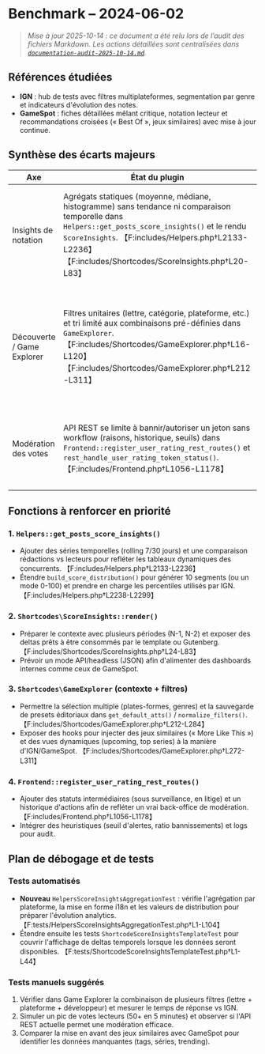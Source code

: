 # Benchmark – 2024-06-02

> _Mise à jour 2025-10-14 : ce document a été relu lors de l’audit des fichiers Markdown. Les actions détaillées sont centralisées dans [`documentation-audit-2025-10-14.md`](documentation-audit-2025-10-14.md)._

## Références étudiées
- **IGN** : hub de tests avec filtres multiplateformes, segmentation par genre et indicateurs d'évolution des notes.
- **GameSpot** : fiches détaillées mêlant critique, notation lecteur et recommandations croisées (« Best Of », jeux similaires) avec mise à jour continue.

## Synthèse des écarts majeurs
| Axe | État du plugin | Référence pro | Risque produit |
| --- | --- | --- | --- |
| Insights de notation | Agrégats statiques (moyenne, médiane, histogramme) sans tendance ni comparaison temporelle dans `Helpers::get_posts_score_insights()` et le rendu `ScoreInsights`. 【F:includes/Helpers.php†L2133-L2236】【F:includes/Shortcodes/ScoreInsights.php†L20-L83】 | IGN suit l'évolution des notes par plateforme et sur 30/90 jours ; GameSpot met en avant les variations entre rédactions et lecteurs. | Décisions éditoriales prises avec une vision partielle ; difficile de repérer les baisses de qualité.
| Découverte / Game Explorer | Filtres unitaires (lettre, catégorie, plateforme, etc.) et tri limité aux combinaisons pré-définies dans `GameExplorer`. 【F:includes/Shortcodes/GameExplorer.php†L16-L120】【F:includes/Shortcodes/GameExplorer.php†L212-L311】 | IGN propose filtres combinables, favoris et tags personnalisés ; GameSpot enregistre des vues (Most Popular, Upcoming) et recommandations croisées. | Les rédactions peinent à reproduire des parcours éditoriaux avancés et à segmenter l'audience.
| Modération des votes | API REST se limite à bannir/autoriser un jeton sans workflow (raisons, historique, seuils) dans `Frontend::register_user_rating_rest_routes()` et `rest_handle_user_rating_token_status()`. 【F:includes/Frontend.php†L1056-L1178】 | IGN/GameSpot intègrent modération multi-rôle, alertes automatiques et règles anti-abus (scores suspects, IP). | Gestion communautaire manuelle et lente, risque de dérive des votes.

## Fonctions à renforcer en priorité
### 1. `Helpers::get_posts_score_insights()`
- Ajouter des séries temporelles (rolling 7/30 jours) et une comparaison rédactions vs lecteurs pour refléter les tableaux dynamiques des concurrents. 【F:includes/Helpers.php†L2133-L2236】
- Étendre `build_score_distribution()` pour générer 10 segments (ou un mode 0-100) et prendre en charge les percentiles utilisés par IGN. 【F:includes/Helpers.php†L2238-L2299】

### 2. `Shortcodes\ScoreInsights::render()`
- Préparer le contexte avec plusieurs périodes (N-1, N-2) et exposer des deltas prêts à être consommés par le template ou Gutenberg. 【F:includes/Shortcodes/ScoreInsights.php†L24-L83】
- Prévoir un mode API/headless (JSON) afin d'alimenter des dashboards internes comme ceux de GameSpot.

### 3. `Shortcodes\GameExplorer` (contexte + filtres)
- Permettre la sélection multiple (plates-formes, genres) et la sauvegarde de presets éditoriaux dans `get_default_atts()` / `normalize_filters()`. 【F:includes/Shortcodes/GameExplorer.php†L212-L284】
- Exposer des hooks pour injecter des jeux similaires (« More Like This ») et des vues dynamiques (upcoming, top series) à la manière d'IGN/GameSpot. 【F:includes/Shortcodes/GameExplorer.php†L272-L311】

### 4. `Frontend::register_user_rating_rest_routes()`
- Ajouter des statuts intermédiaires (sous surveillance, en litige) et un historique d'actions afin de refléter un vrai back-office de modération. 【F:includes/Frontend.php†L1056-L1178】
- Intégrer des heuristiques (seuil d'alertes, ratio bannissements) et logs pour audit.

## Plan de débogage et de tests
### Tests automatisés
- **Nouveau** `HelpersScoreInsightsAggregationTest` : vérifie l'agrégation par plateforme, la mise en forme i18n et les valeurs de distribution pour préparer l'évolution analytics. 【F:tests/HelpersScoreInsightsAggregationTest.php†L1-L104】
- Étendre ensuite les tests `ShortcodeScoreInsightsTemplateTest` pour couvrir l'affichage de deltas temporels lorsque les données seront disponibles. 【F:tests/ShortcodeScoreInsightsTemplateTest.php†L1-L44】

### Tests manuels suggérés
1. Vérifier dans Game Explorer la combinaison de plusieurs filtres (lettre + plateforme + développeur) et mesurer le temps de réponse vs IGN.
2. Simuler un pic de votes lecteurs (50+ en 5 minutes) et observer si l'API REST actuelle permet une modération efficace.
3. Comparer la mise en avant des jeux similaires avec GameSpot pour identifier les données manquantes (tags, séries, trending).
